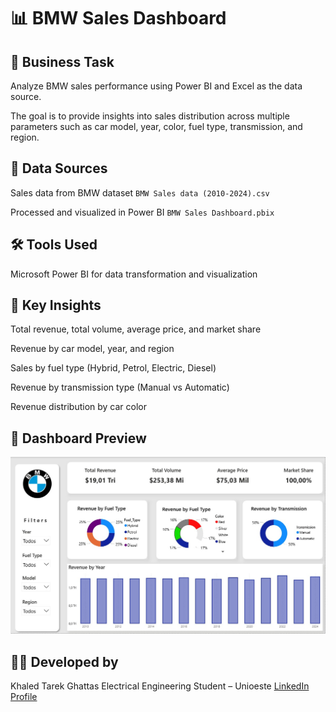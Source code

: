 # 📊 BMW Sales Dashboard

## 🧩 Business Task

Analyze BMW sales performance using Power BI and Excel as the data source.

The goal is to provide insights into sales distribution across multiple parameters such as car model, year, color, fuel type, transmission, and region.

## 📁 Data Sources

Sales data from BMW dataset `BMW Sales data (2010-2024).csv`

Processed and visualized in Power BI `BMW Sales Dashboard.pbix`

## 🛠 Tools Used

Microsoft Power BI for data transformation and visualization

## 📌 Key Insights

Total revenue, total volume, average price, and market share

Revenue by car model, year, and region

Sales by fuel type (Hybrid, Petrol, Electric, Diesel)

Revenue by transmission type (Manual vs Automatic)

Revenue distribution by car color

## 📄 Dashboard Preview
![BMW Sales](BMW-Sales-preview.png)
## 👨‍💻 Developed by

Khaled Tarek Ghattas
Electrical Engineering Student – Unioeste
[LinkedIn Profile](https://www.linkedin.com/in/khaledtarekg)
